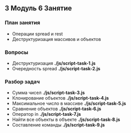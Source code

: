 ## 3 Модуль 6 Занятие

### План занятия

- Операции spread и rest
- Деструктуризация массивов и объектов

### Вопросы

- Деструктуризация **./js/script-task-1.js**
- Очередность spread **./js/script-task-2.js**

### Разбор задач

- Сумма чисел **./js/script-task-3.js**
- Клонирование объектов **./js/script-task-4.js**
- Максимальное число в массиве **./js/script-task-5.js**
- Сравнение объектов **./js/script-task-6.js**
- Оператор in **./js/script-task-7.js**
- Найти все объекты в объекте **./js/script-task-8.js**
- Составление команды **./js/script-task-9.js**

